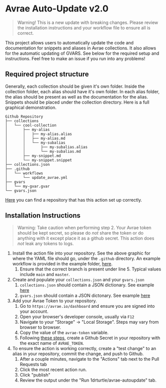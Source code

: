 # Avrae Auto-Update v2.0

> Warning! This is a new update with breaking changes. Please review the installation instructions and your workflow file to ensure all is correct.

This project allows users to automatically update the code and documentation for snippets and aliases in Avrae collections. It also allows for the automatic updating of GVARS. See below for the required setup and instructions. Feel free to make an issue if you run into any problems!

## Required project structure

Generally, each collection should be given it's own folder. Inside the collection folder, each alias should have it's own folder. In each alias folder, the alias should be present as well as the documentation for the alias. Snippets should be placed under the collection directory. Here is a full graphical demonstration.

```text
Github Repository
├── collections
│   └── cool-collection
│       ├── my-alias
│       │   ├── my-alias.alias
│       │   ├── my-alias.md
│       │   └── my-subalias
│       │       ├── my-subalias.alias
│       │       └── my-subalias.md
│       ├── my-snippet.md
│       └── my-snippet.snippet
├── collections.json
├── .github
│   └── workflows
│       └── update_avrae.yml
├── gvars
│   └── my-gvar.gvar
└── gvars.json
```

[Here](https://github.com/1drturtle/test-avrae-autoupdate) you can find a repository that has this action set up correctly.

## Installation Instructions

> Warning: Take caution when performing step 2. Your Avrae token should be kept secret, so please do *not* share the token or do anything with it except place it as a github secret. This action does *not* leak any tokens to logs.

1. Install the action file into your repository. See the above graphic for where the YAML file should go, under the `.github` directory. An example workflow is provided in the example folder, [here](https://github.com/1drturtle/avrae-autoupdate/tree/main/examples/ex-workflow.yml).
    1. Ensure that the correct branch is present under line 5. Typical values include `main` and `master`.
2. Create and populate your `collections.json` and your `gvars.json`
    1. `collections.json` should contain a JSON dictionary. See example [here](https://github.com/1drturtle/avrae-autoupdate/blob/main/examples/ex-collections.json)
    2. `gvars.json` should contain a JSON dictonary. See example [here](https://github.com/1drturtle/avrae-autoupdate/blob/main/examples/ex-gvars.json)
3. Add your Avrae Token to your repository.
    1. Go to `https://avrae.io/dashboard` and ensure you are signed into your account.
    2. Open your browser's developer console, usually via `F12`
    3. Navigate to your "Storage" -> "Local Storage". Steps may vary from browser to browser.
    4. Copy the value of the `avrae-token` variable.
    5. Following [these steps](https://docs.github.com/en/actions/security-guides/using-secrets-in-github-actions#creating-secrets-for-a-repository), create a Github Secret in your repository with the exact name of `AVRAE_TOKEN`.
4. To ensure the action is working correctly, create a "test change" to an alias in your repository, commit the change, and push to Github.
    1. After a couple minutes, navigate to the "Actions" tab next to the Pull Requests tab
    2. Click the most recent action run.
    3. Click "publish"
    4. Review the output under the "Run 1drturtle/avrae-autoupdate" tab.

